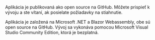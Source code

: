 ﻿Aplikácia je publikovaná ako open source na GitHub. Môžete prispieť k vývoju a ste vítaní, ak posielate požiadavky na stiahnutie.

Aplikácia je založená na Microsoft .NET a Blazor Webassembly, obe sú open source na GitHub.
Vývoj sa vykonáva pomocou Microsoft Visual Studio Community Edition, ktorá je bezplatná.